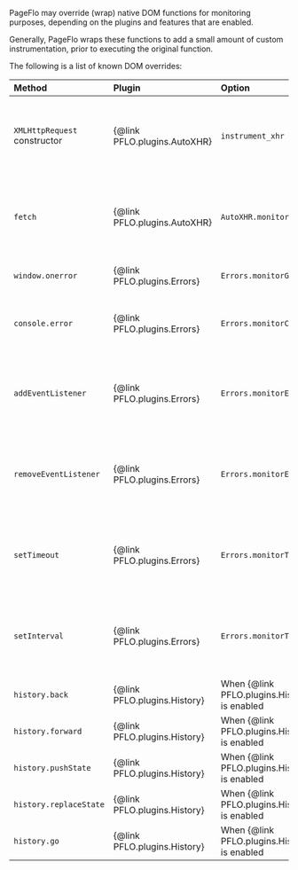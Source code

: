PageFlo may override (wrap) native DOM functions for monitoring purposes, depending
on the plugins and features that are enabled.

Generally, PageFlo wraps these functions to add a small amount of custom instrumentation,
prior to executing the original function.

The following is a list of known DOM overrides:

| Method                       | Plugin                        | Option                                        | Purpose                                                            |
|:-----------------------------|:------------------------------|:----------------------------------------------|:-------------------------------------------------------------------|
| `XMLHttpRequest` constructor | {@link PFLO.plugins.AutoXHR} | `instrument_xhr`                              | Monitor timing for XHRs (individual and during SPA navigations)    |
| `fetch`                      | {@link PFLO.plugins.AutoXHR} | `AutoXHR.monitorFetch`                        | Monitor timing for fetches (individual and during SPA navigations) |
| `window.onerror`             | {@link PFLO.plugins.Errors}  | `Errors.monitorGlobal`                        | Monitor global exceptions                                          |
| `console.error`              | {@link PFLO.plugins.Errors}  | `Errors.monitorConsole`                       | Monitor app-generated error messages                               |
| `addEventListener`           | {@link PFLO.plugins.Errors}  | `Errors.monitorEvents`                        | Wrapped so messages from cross-origin frames have a full stack     |
| `removeEventListener`        | {@link PFLO.plugins.Errors}  | `Errors.monitorEvents`                        | Wrapped so messages from cross-origin frames have a full stack     |
| `setTimeout`                 | {@link PFLO.plugins.Errors}  | `Errors.monitorTimeout`                       | Wrapped so messages from cross-origin frames have a full stack     |
| `setInterval`                | {@link PFLO.plugins.Errors}  | `Errors.monitorTimeout`                       | Wrapped so messages from cross-origin frames have a full stack     |
| `history.back`               | {@link PFLO.plugins.History} | When {@link PFLO.plugins.History} is enabled | SPA Soft Navigation monitoring                                     |
| `history.forward`            | {@link PFLO.plugins.History} | When {@link PFLO.plugins.History} is enabled | SPA Soft Navigation monitoring                                     |
| `history.pushState`          | {@link PFLO.plugins.History} | When {@link PFLO.plugins.History} is enabled | SPA Soft Navigation monitoring                                     |
| `history.replaceState`       | {@link PFLO.plugins.History} | When {@link PFLO.plugins.History} is enabled | SPA Soft Navigation monitoring                                     |
| `history.go`                 | {@link PFLO.plugins.History} | When {@link PFLO.plugins.History} is enabled | SPA Soft Navigation monitoring                                     |
